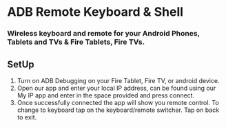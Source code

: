# ADB Remote Keyboard & Shell
### Wireless keyboard and remote for your Android Phones, Tablets and TVs & Fire Tablets, Fire TVs. 
## SetUp
1. Turn on ADB Debugging on your Fire Tablet, Fire TV, or android device. 
2. Open our app and enter your local IP address, can be found using our My IP app and enter in the space provided and press connect. 
3. Once successfully connected the app will show you remote control. 
To change to keyboard tap on the keyboard/remote switcher. 
Tap on back to exit.
